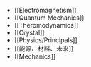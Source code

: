 - [[Electromagnetism]]
- [[Quantum Mechanics]]
- [[Theromodynamics]]
- [[Crystal]]
- [[Physics/Principals]]
- [[能源、材料、未来]]
- [[Mechanics]]